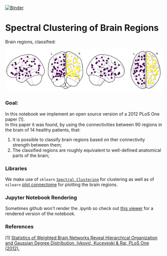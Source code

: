 [![Binder](https://mybinder.org/badge_logo.svg)](https://mybinder.org/v2/gh/pfdamasceno/spectral_decomposition/master?filepath=%2F2.Spectral_clustering_DK.ipynb)

# Spectral Clustering of Brain Regions

Brain regions, classified: 

![alt text](./data/brain_lobes.png "Classification of brain regions based on their connectivities")

### Goal:
In this notebook we implement an open source version of a 2012 PLoS One paper [1]. <br>
In this paper it was found, by using the connectivities between 90 regions in the brain of 14 healthy patients, that:
1. It is possible to classify brain regions based on ther connectivity strength between them;
2. The classified regions are roughly equivalent to well-defined anatomical parts of the brain;

### Libraries
We make use of `sklearn` [`Spectral Clustering`](http://scikit-learn.org/stable/modules/generated/sklearn.cluster.SpectralClustering.html) for clustering as well as of `nilearn` [plot connectome](https://nilearn.github.io/modules/generated/nilearn.plotting.plot_connectome.html) for plotting the brain regions.

### Jupyter Notebook Rendering
Sometimes github won't render the .ipynb so check out [this viewer](http://nbviewer.jupyter.org/github/pfdamasceno/spectral_decomposition/blob/master/1.Spectral_clustering_AAL.ipynb) for a rendered version of the notebook.

### References
[1] [Statistics of Weighted Brain Networks Reveal Hierarchical Organization and Gaussian Degree Distribution. Ivković, Kuceyeski & Raj. PLoS One (2012).](https://doi.org/10.1371/journal.pone.0035029)

